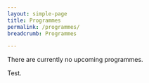 ```yaml
---
layout: simple-page
title: Programmes
permalink: /programmes/
breadcrumb: Programmes

---
```


There are currently no upcoming programmes.

Test.